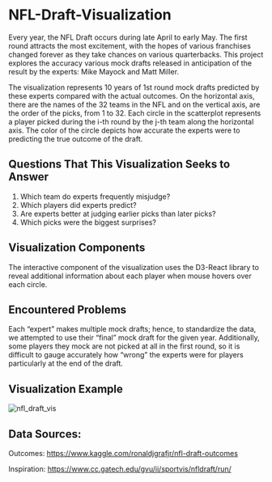 # NFL-Draft-Visualization
Every year, the NFL Draft occurs during late April to early May. The first round attracts the most excitement, with
the hopes of various franchises changed forever as they take chances on various quarterbacks. This project explores the accuracy various mock drafts released in anticipation of the result by the experts: Mike Mayock and Matt Miller.

The visualization represents 10 years of 1st round mock drafts predicted by these experts compared with the actual outcomes. On the horizontal axis, there are the names of the 32 teams in the NFL and on the vertical axis, are the order of the picks, from 1 to 32. Each circle in the scatterplot represents a player picked during the i-th round by the j-th team along the horizontal axis. The color of the circle depicts how accurate the experts were to predicting the true outcome of the draft. 

## Questions That This Visualization Seeks to Answer
1) Which team do experts frequently misjudge?
2) Which players did experts predict?
3) Are experts better at judging earlier picks than later picks?
4) Which picks were the biggest surprises?

## Visualization Components
The interactive component of the visualization uses the D3-React library to reveal additional information about each player when mouse hovers over each circle.

## Encountered Problems
Each “expert” makes multiple mock drafts; hence, to standardize the data, we attempted to use their “final” mock draft
for the given year. Additionally, some players they mock are not picked at all in the first round, so it is
difficult to gauge accurately how “wrong” the experts were for players particularly at the end of the draft. 

## Visualization Example
![nfl_draft_vis](https://user-images.githubusercontent.com/35086055/44422389-fa4b3680-a550-11e8-8629-401d25af7aac.png)

## Data Sources:
Outcomes:
https://www.kaggle.com/ronaldjgrafjr/nfl-draft-outcomes

Inspiration:
https://www.cc.gatech.edu/gvu/ii/sportvis/nfldraft/run/
